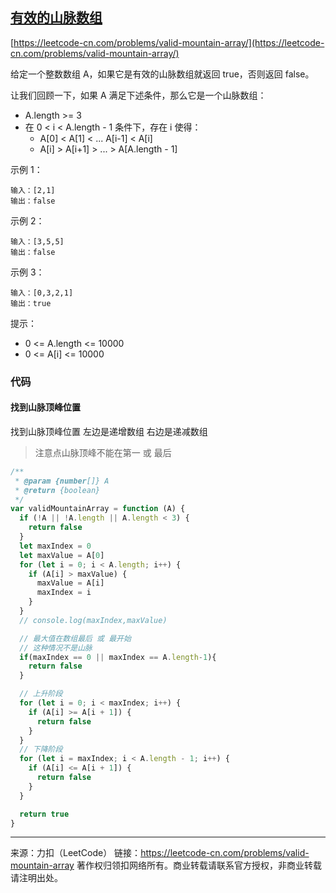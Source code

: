 ## [有效的山脉数组](https://leetcode-cn.com/problems/valid-mountain-array/)

[https://leetcode-cn.com/problems/valid-mountain-array/](https://leetcode-cn.com/problems/valid-mountain-array/)

给定一个整数数组 A，如果它是有效的山脉数组就返回 true，否则返回 false。

让我们回顾一下，如果 A 满足下述条件，那么它是一个山脉数组：

* A.length >= 3
* 在 0 < i < A.length - 1 条件下，存在 i 使得：
  * A[0] < A[1] < ... A[i-1] < A[i]
  * A[i] > A[i+1] > ... > A[A.length - 1]





示例 1：

```
输入：[2,1]
输出：false
```

示例 2：

```
输入：[3,5,5]
输出：false
```

示例 3：

```
输入：[0,3,2,1]
输出：true
```






提示：

* 0 <= A.length <= 10000
* 0 <= A[i] <= 10000 





### 代码



#### 找到山脉顶峰位置

找到山脉顶峰位置  左边是递增数组 右边是递减数组

> 注意点山脉顶峰不能在第一 或 最后

```js
/**
 * @param {number[]} A
 * @return {boolean}
 */
var validMountainArray = function (A) {
  if (!A || !A.length || A.length < 3) {
    return false
  }
  let maxIndex = 0
  let maxValue = A[0]
  for (let i = 0; i < A.length; i++) {
    if (A[i] > maxValue) {
      maxValue = A[i]
      maxIndex = i
    }
  }
  // console.log(maxIndex,maxValue)

  // 最大值在数组最后 或 最开始 
  // 这种情况不是山脉
  if(maxIndex == 0 || maxIndex == A.length-1){
    return false
  }

  // 上升阶段
  for (let i = 0; i < maxIndex; i++) {
    if (A[i] >= A[i + 1]) {
      return false
    }
  }
  // 下降阶段
  for (let i = maxIndex; i < A.length - 1; i++) {
    if (A[i] <= A[i + 1]) {
      return false
    }
  }

  return true
}
```













---

来源：力扣（LeetCode）
链接：https://leetcode-cn.com/problems/valid-mountain-array
著作权归领扣网络所有。商业转载请联系官方授权，非商业转载请注明出处。